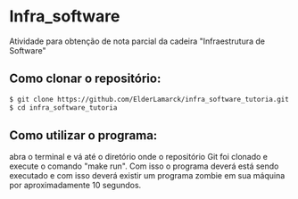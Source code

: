 # Infra_software
Atividade para obtenção de nota parcial da cadeira "Infraestrutura de Software"

## Como clonar o repositório:
```bash
$ git clone https://github.com/ElderLamarck/infra_software_tutoria.git
$ cd infra_software_tutoria
```

## Como utilizar o programa:
abra o terminal e vá até o diretório onde o repositório Git foi clonado e execute o comando "make run". Com isso o programa deverá está sendo executado e com isso deverá existir um programa zombie em sua máquina por aproximadamente 10 segundos.
